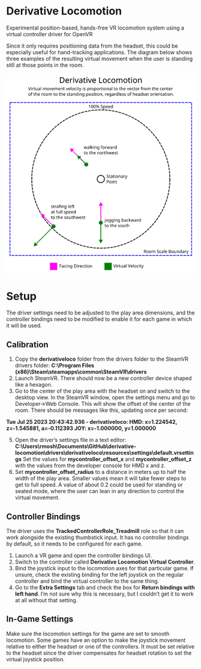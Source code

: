 # Derivative Locomotion
Experimental position-based, hands-free VR locomotion system using a virtual controller driver for OpenVR

Since it only requires positioning data from the headset, this could be especially useful for hand-tracking applications.
The diagram below shows three examples of the resulting virtual movement when the user is standing still at those points in the room.

![Examples Diagram](docs/diagram.png)

# Setup
The driver settings need to be adjusted to the play area dimensions, and the controller bindings need to be modified to enable it for each game in which it will be used.

## Calibration
1. Copy the **derivativeloco** folder from the drivers folder to the SteamVR drivers folder: **C:\Program Files (x86)\Steam\steamapps\common\SteamVR\drivers**
2. Launch SteamVR. There should now be a new controller device shaped like a hexagon.
3. Go to the center of the play area with the headset on and switch to the desktop view. In the SteamVR window, open the settings menu and go to Developer→Web Console. This will show the offset of the center of the room. There should be messages like this, updating once per second:

**Tue Jul 25 2023 20:43:42.936 - derivativeloco: HMD: x=1.224542, z=-1.545881, a=-0.112393   JOY: x=-1.000000, y=1.000000**

5. Open the driver’s settings file in a text editor: **C:\Users\rmosh\Documents\GitHub\derivative-locomotion\drivers\derivativeloco\resources\settings\default.vrsettings**
Set the values for **mycontroller_offset_x** and **mycontroller_offset_z** with the values from the developer console for HMD x and z.
6. Set **mycontroller_offset_radius** to a distance in meters up to half the width of the play area. Smaller values mean it will take fewer steps to get to full speed. A value of about 0.2 could be used for standing or seated mode, where the user can lean in any direction to control the virtual movement.

## Controller Bindings
The driver uses the **TrackedControllerRole_Treadmill** role so that it can work alongside the existing thumbstick input. It has no controller bindings by default, so it needs to be configured for each game.

1. Launch a VR game and open the controller bindings UI.
2. Switch to the controller called **Derivative Locomotion Virtual Controller**.
3. Bind the joystick input to the locomotion axes for that particular game. If unsure, check the existing binding for the left joystick on the regular controller and bind the virtual controller to the same thing.
4. Go to the **Extra Settings** tab and check the box for **Return bindings with left hand**. I’m not sure why this is necessary, but I couldn’t get it to work at all without that setting.

## In-Game Settings
Make sure the locomotion settings for the game are set to smooth locomotion. Some games have an option to make the joystick movement relative to either the headset or one of the controllers. It must be set relative to the headset since the driver compensates for headset rotation to set the virtual joystick position.
